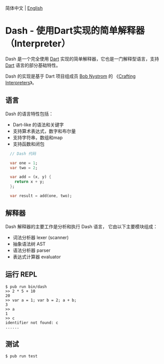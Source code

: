 简体中文 | [English](./README.md)

# Dash - 使用Dart实现的简单解释器（Interpreter）

Dash 是一个完全使用 [Dart](https://dart.dev) 实现的简单解释器，它也是一门解释型语言，支持 [Dart](https://dart.dev) 语言的部分基础特性。

Dash 的实现是基于 Dart 项目组成员 [Bob Nystrom](https://github.com/munificent) 的 《[Crafting Interpreters](http://craftinginterpreters.com/)》。

## 语言

Dash 的语言特性包括：

  * Dart-like 的语法和关键字
  * 支持算术表达式，数字和布尔量
  * 支持字符串，数组和map
  * 支持函数和闭包

  ``` dart
    // Dash 代码

    var one = 1;
    var two = 2;

    var add = (x, y) {
      return x + y;
    };

    var result = add(one, two);
  ```

## 解释器

Dash 解释器的主要工作是分析和执行 Dash 语言， 它由以下主要模块组成：

  * 词法分析器 lexer (scanner)
  * 抽象语法树 AST
  * 语法分析器 parser
  * 表达式计算器 evaluator

## 运行 REPL

    $ pub run bin/dash
    >> 2 * 5 + 10
    20
    >> var a = 1; var b = 2; a + b;
    3
    >> a
    1
    >> c
    identifier not found: c
    ......
    

## 测试

    $ pub run test
